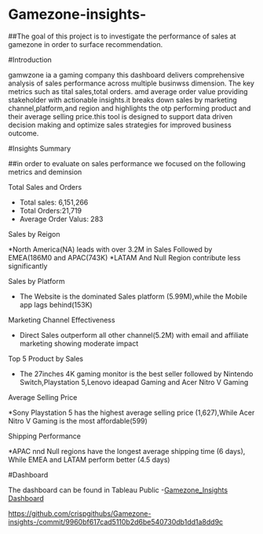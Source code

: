 # Gamezone-insights-
##The goal of this project is to investigate the performance of sales at gamezone in order to surface recommendation. 

#Introduction  

 gamwzone ia a gaming company this dashboard delivers  comprehensive analysis of sales performance across multiple businwss dimension. The key metrics such as tital sales,total orders. amd average order value providing stakeholder with actionable insights.it breaks down sales by marketing channel,platform,and region and highlights the otp performing product and their average selling price.this tool is designed to support data driven decision making and optimize sales strategies for improved business outcome.

 #Insights Summary 

 ##in order to evaluate on sales performance we focused on the following metrics and deminsion

 Total Sales and Orders 
 
   * Total sales: 6,151,266
   * Total Orders:21,719
   * Average Order Valus: 283

 Sales by Reigon
 
   *North America(NA) leads with over 3.2M in Sales Followed by EMEA(186M0 and APAC(743K)
   *LATAM And Null Region contribute less significantly

 Sales by Platform
 
   * The Website is the dominated Sales platform (5.99M),while the Mobile app lags behind(153K)

  Marketing Channel Effectiveness
 
   * Direct Sales outperform all other channel(5.2M) with email and affiliate marketing showing moderate impact 

  Top 5 Product by Sales
 
   * The 27inches 4K gaming monitor is the best seller followed by Nintendo Switch,Playstation 5,Lenovo ideapad Gaming and Acer Nitro V Gaming

 Average Selling Price
 
   *Sony Playstation 5 has the highest average selling price (1,627),While Acer Nitro V Gaming is the most affordable(599)

 Shipping Performance 
 
   *APAC nnd Null regions have the longest average shipping time (6 days), While EMEA and LATAM perform better (4.5 days)

#Dashboard

The dashboard can be found in Tableau Public -<a href="https://github.com/crispgithubs/Gamezone-insights-/blob/main/Gamezone__InsightsDashboard.twbx">Gamezone_Insights Dashboard</a>  

https://github.com/crispgithubs/Gamezone-insights-/commit/9960bf617cad5110b2d6be540730db1dd1a8dd9c





   


 
 
